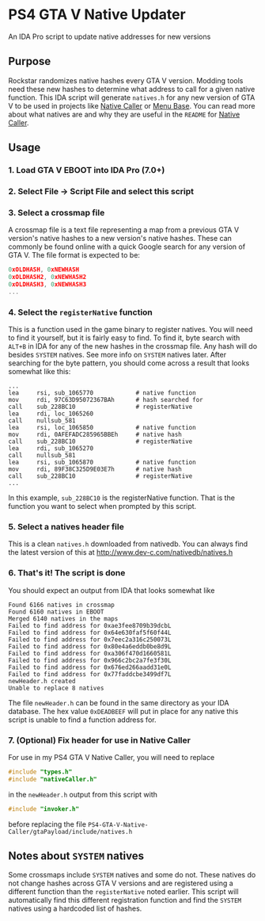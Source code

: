 # PS4 GTA V Native Updater
An IDA Pro script to update native addresses for new versions

## Purpose
Rockstar randomizes native hashes every GTA V version. Modding tools need these new hashes to determine what address to call for a given native function. This IDA script will generate `natives.h` for any new version of GTA V to be used in projects like [Native Caller](https://github.com/2much4u/PS4-GTA-V-Native-Caller) or [Menu Base](https://github.com/2much4u/PS4-GTA-V-Menu-Base). You can read more about what natives are and why they are useful in the `README` for [Native Caller](https://github.com/2much4u/PS4-GTA-V-Native-Caller).

## Usage
### 1. Load GTA V EBOOT into IDA Pro (7.0+)
### 2. Select File -> Script File and select this script
### 3. Select a crossmap file
A crossmap file is a text file representing a map from a previous GTA V version's native hashes to a new version's native hashes. These can commonly be found online with a quick Google search for any version of GTA V. The file format is expected to be:
```c
0xOLDHASH, 0xNEWHASH
0xOLDHASH2, 0xNEWHASH2
0xOLDHASH3, 0xNEWHASH3
...
```
### 4. Select the `registerNative` function
This is a function used in the game binary to register natives. You will need to find it yourself, but it is fairly easy to find. To find it, byte search with `ALT+B` in IDA for any of the new hashes in the crossmap file. Any hash will do besides `SYSTEM` natives. See more info on `SYSTEM` natives later. After searching for the byte pattern, you should come across a result that looks somewhat like this:
```
...
lea     rsi, sub_1065770            # native function
mov     rdi, 97C63D95072367BAh      # hash searched for
call    sub_228BC10                 # registerNative
lea     rdi, loc_1065260
call    nullsub_581
lea     rsi, loc_1065850            # native function
mov     rdi, 0AFEFADC285965BBEh     # native hash
call    sub_228BC10                 # registerNative
lea     rdi, sub_1065270
call    nullsub_581
lea     rsi, sub_1065870            # native function
mov     rdi, 89F38C325D9E03E7h      # native hash
call    sub_228BC10                 # registerNative
...
```
In this example, `sub_228BC10` is the registerNative function. That is the function you want to select when prompted by this script.
### 5. Select a natives header file
This is a clean `natives.h` downloaded from nativedb. You can always find the latest version of this at http://www.dev-c.com/nativedb/natives.h
### 6. That's it! The script is done
You should expect an output from IDA that looks somewhat like
```
Found 6166 natives in crossmap
Found 6160 natives in EBOOT
Merged 6140 natives in the maps
Failed to find address for 0xae3fee8709b39dcbL
Failed to find address for 0x64e630faf5f60f44L
Failed to find address for 0x7eec2a316c250073L
Failed to find address for 0x80e4a6eddb0be8d9L
Failed to find address for 0xa306f470d1660581L
Failed to find address for 0x966c2bc2a7fe3f30L
Failed to find address for 0x676ed266aadd31e0L
Failed to find address for 0x77faddcbe3499df7L
newHeader.h created
Unable to replace 8 natives
```
The file `newHeader.h` can be found in the same directory as your IDA database. The hex value `0xDEADBEEF` will put in place for any native this script is unable to find a function address for.
### 7. (Optional) Fix header for use in Native Caller
For use in my PS4 GTA V Native Caller, you will need to replace
```c
#include "types.h"
#include "nativeCaller.h"
```
in the `newHeader.h` output from this script with
```c
#include "invoker.h"
```
before replacing the file `PS4-GTA-V-Native-Caller/gtaPayload/include/natives.h`

## Notes about `SYSTEM` natives
Some crossmaps include `SYSTEM` natives and some do not. These natives do not change hashes across GTA V versions and are registered using a different function than the `registerNative` noted earlier. This script will automatically find this different registration function and find the `SYSTEM` natives using a hardcoded list of hashes.
